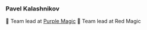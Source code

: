 ### Pavel Kalashnikov

💜 Team lead at [Purple Magic](https://github.com/Purple-Magic)
💓 Team lead at Red Magic
